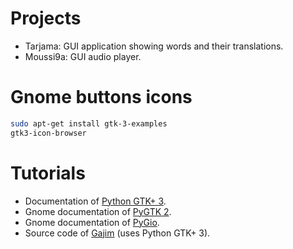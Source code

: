 # Projects
- Tarjama: GUI application showing words and their translations.
- Moussi9a: GUI audio player.


# Gnome buttons icons

```bash
sudo apt-get install gtk-3-examples
gtk3-icon-browser
```


# Tutorials
- Documentation of [Python GTK+ 3][gi].
- Gnome documentation of [PyGTK 2][pygtk2].
- Gnome documentation of [PyGio][pygio].
- Source code of [Gajim][gajim] (uses Python GTK+ 3).

[gi]: https://python-gtk-3-tutorial.readthedocs.io/en/latest/index.html
[pygtk2]: https://developer.gnome.org/pygtk/2.24/
[pygio]: https://developer.gnome.org/pygobject/stable/gio-class-reference.html
[gajim]: https://github.com/gajim/gajim/blob/master/gajim/gtk
